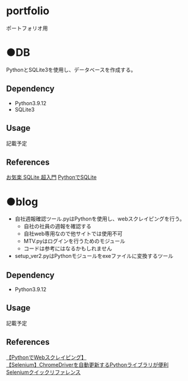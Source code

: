 # portfolio
ポートフォリオ用
# ●DB
PythonとSQLite3を使用し、データベースを作成する。

## Dependency
- Python3.9.12<br>
- SQLite3

## Usage
記載予定

## References
[お気楽 SQLite 超入門](http://www.nct9.ne.jp/m_hiroi/linux/sqlite04.html)
[PythonでSQLite](https://qiita.com/kawa-Kotaro/items/9933f56abd53a09826d9)

# ●blog
- 自社週報確認ツール.pyはPythonを使用し、webスクレイピングを行う。<br>
  - 自社の社員の週報を確認する<br>
  - 自社web専用なので他サイトでは使用不可<br>
  - MTV.pyはログインを行うためのモジュール
  - コードは参考にはなるかもしれません<br>
- setup_ver2.pyはPythonモジュールをexeファイルに変換するツール<br>
## Dependency
- Python3.9.12<br>

## Usage
記載予定

## References
[【PythonでWebスクレイピング】](https://www.youtube.com/watch?v=Eu3CojjLQL4&t=729s)<br>
[【Selenium】ChromeDriverを自動更新するPythonライブラリが便利](https://yuki.world/python-selenium-chromedriver-auto-update/)<br>
[Seleniumクイックリファレンス](https://www.seleniumqref.com/)
